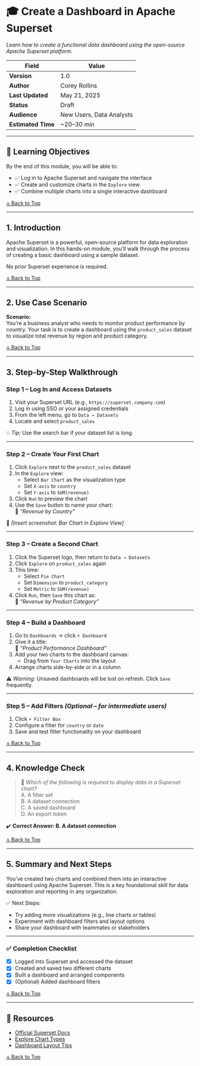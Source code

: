 # 🎓 Create a Dashboard in Apache Superset
*Learn how to create a functional data dashboard using the open-source Apache Superset platform.*

| **Field**         | **Value**                                |
|-------------------|------------------------------------------|
| **Version**       | 1.0                                      |
| **Author**        | Corey Rollins                            |
| **Last Updated**  | May 21, 2025                             |
| **Status**        | Draft                                    |
| **Audience**      | New Users, Data Analysts                 |
| **Estimated Time**| ~20–30 min                               |

---

## 🧠 Learning Objectives

By the end of this module, you will be able to:

- ✅ Log in to Apache Superset and navigate the interface  
- ✅ Create and customize charts in the `Explore` view  
- ✅ Combine multiple charts into a single interactive dashboard  

[🔝 Back to Top](#-create-a-dashboard-in-apache-superset)

---

## 1. Introduction

Apache Superset is a powerful, open-source platform for data exploration and visualization. In this hands-on module, you’ll walk through the process of creating a basic dashboard using a sample dataset.

No prior Superset experience is required.

[🔝 Back to Top](#-create-a-dashboard-in-apache-superset)

---

## 2. Use Case Scenario

**Scenario:**  
You’re a business analyst who needs to monitor product performance by country. Your task is to create a dashboard using the `product_sales` dataset to visualize total revenue by region and product category.

[🔝 Back to Top](#-create-a-dashboard-in-apache-superset)

---

## 3. Step-by-Step Walkthrough

### Step 1 – Log In and Access Datasets

1. Visit your Superset URL (e.g., `https://superset.company.com`)  
2. Log in using SSO or your assigned credentials  
3. From the left menu, go to `Data → Datasets`  
4. Locate and select `product_sales`  

💡 *Tip:* Use the search bar if your dataset list is long.

---

### Step 2 – Create Your First Chart

1. Click `Explore` next to the `product_sales` dataset  
2. In the `Explore` view:  
   - Select `Bar Chart` as the visualization type  
   - Set `X-axis` to `country`  
   - Set `Y-axis` to `SUM(revenue)`  
3. Click `Run` to preview the chart  
4. Use the `Save` button to name your chart:  
   📄 _“Revenue by Country”_  

📸 *[Insert screenshot: Bar Chart in Explore View]*

---

### Step 3 – Create a Second Chart

1. Click the Superset logo, then return to `Data → Datasets`  
2. Click `Explore` on `product_sales` again  
3. This time:  
   - Select `Pie Chart`  
   - Set `Dimension` to `product_category`  
   - Set `Metric` to `SUM(revenue)`  
4. Click `Run`, then `Save` this chart as:  
   📄 _“Revenue by Product Category”_  

---

### Step 4 – Build a Dashboard

1. Go to `Dashboards` → click `+ Dashboard`  
2. Give it a title:  
   🧾 _“Product Performance Dashboard”_  
3. Add your two charts to the dashboard canvas:  
   - Drag from `Your Charts` into the layout  
4. Arrange charts side-by-side or in a column  

⚠️ *Warning:* Unsaved dashboards will be lost on refresh. Click `Save` frequently.

---

### Step 5 – Add Filters *(Optional – for intermediate users)*

1. Click `+ Filter Box`  
2. Configure a filter for `country` or `date`  
3. Save and test filter functionality on your dashboard  

[🔝 Back to Top](#-create-a-dashboard-in-apache-superset)

---

## 4. Knowledge Check

> 🧠 *Which of the following is required to display data in a Superset chart?*  
> A. A filter set  
> B. A dataset connection  
> C. A saved dashboard  
> D. An export token  

✔️ **Correct Answer: B. A dataset connection**

[🔝 Back to Top](#-create-a-dashboard-in-apache-superset)

---

## 5. Summary and Next Steps

You’ve created two charts and combined them into an interactive dashboard using Apache Superset. This is a key foundational skill for data exploration and reporting in any organization.

✅ Next Steps:
- Try adding more visualizations (e.g., line charts or tables)  
- Experiment with dashboard filters and layout options  
- Share your dashboard with teammates or stakeholders  

---

### ✅ Completion Checklist

- [x] Logged into Superset and accessed the dataset  
- [x] Created and saved two different charts  
- [x] Built a dashboard and arranged components  
- [x] (Optional) Added dashboard filters  

[🔝 Back to Top](#-create-a-dashboard-in-apache-superset)

---

## 🔗 Resources

- [Official Superset Docs](https://superset.apache.org/docs/intro)  
- [Explore Chart Types](https://superset.apache.org/docs/creating-charts-dashboards/explore)  
- [Dashboard Layout Tips](https://superset.apache.org/docs/creating-charts-dashboards/dashboards)  

[🔝 Back to Top](#-create-a-dashboard-in-apache-superset)
